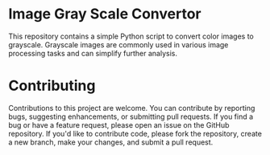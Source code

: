 # Image Gray Scale Convertor
This repository contains a simple Python script to convert color images to grayscale. Grayscale images are commonly used in various image processing tasks and can simplify further analysis.

# Contributing
Contributions to this project are welcome. You can contribute by reporting bugs, suggesting enhancements, or submitting pull requests.
If you find a bug or have a feature request, please open an issue on the GitHub repository.
If you'd like to contribute code, please fork the repository, create a new branch, make your changes, and submit a pull request.
